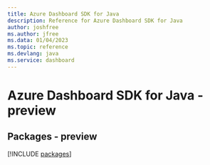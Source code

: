 ```yaml
---
title: Azure Dashboard SDK for Java
description: Reference for Azure Dashboard SDK for Java
author: joshfree
ms.author: jfree
ms.data: 01/04/2023
ms.topic: reference
ms.devlang: java
ms.service: dashboard
---
```

# Azure Dashboard SDK for Java - preview
## Packages - preview
[!INCLUDE [packages](dashboard-index.md)]
